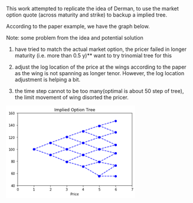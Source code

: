 This work attempted to replicate the idea of Derman, to use the market option quote (across maturity and strike) to backup a implied tree.

According to the paper example, we have the graph below.

Note: some problem from the idea and potential solution

1. have tried to match the actual market option, the pricer failed in longer maturity (i.e. more than 0.5 y)** want to try trinomial tree for this

2. adjust the log location of the price at the wings according to the paper as the wing is not spanning as longer tenor. However, the log location adjustment is helping a bit.

3. the time step cannot to be too many(optimal is about 50 step of tree), the limit movement of wing disorted the pricer.

<img src="https://github.com/khorwei01/reinforcement/blob/master/image/implied.png" width="350" height="250">
